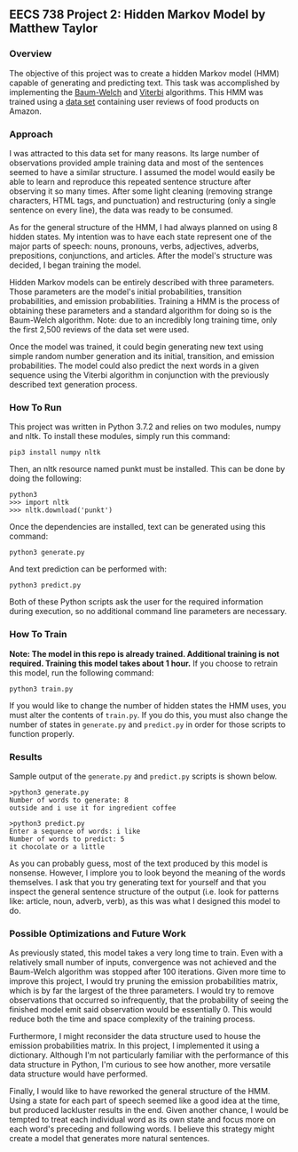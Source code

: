 ## EECS 738 Project 2: Hidden Markov Model by Matthew Taylor

### Overview
The objective of this project was to create a hidden Markov model (HMM) capable of generating and predicting text. This task was accomplished by implementing the [Baum-Welch](https://en.wikipedia.org/wiki/Baum%E2%80%93Welch_algorithm) and [Viterbi](https://en.wikipedia.org/wiki/Viterbi_algorithm) algorithms. This HMM was trained using a [data set](https://www.kaggle.com/snap/amazon-fine-food-reviews) containing user reviews of food products on Amazon.

### Approach
I was attracted to this data set for many reasons. Its large number of observations provided ample training data and most of the sentences seemed to have a similar structure. I assumed the model would easily be able to learn and reproduce this repeated sentence structure after observing it so many times. After some light cleaning (removing strange characters, HTML tags, and punctuation) and restructuring (only a single sentence on every line), the data was ready to be consumed.

As for the general structure of the HMM, I had always planned on using 8 hidden states. My intention was to have each state represent one of the major parts of speech: nouns, pronouns, verbs, adjectives, adverbs, prepositions, conjunctions, and articles. After the model's structure was decided, I began training the model.

Hidden Markov models can be entirely described with three parameters. Those parameters are the model's initial probabilities, transition probabilities, and emission probabilities. Training a HMM is the process of obtaining these parameters and a standard algorithm for doing so is the Baum-Welch algorithm. Note: due to an incredibly long training time, only the first 2,500 reviews of the data set were used.

Once the model was trained, it could begin generating new text using simple random number generation and its initial, transition, and emission probabilities. The model could also predict the next words in a given sequence using the Viterbi algorithm in conjunction with the previously described text generation process.

### How To Run
This project was written in Python 3.7.2 and relies on two modules, numpy and nltk. To install these modules, simply run this command:
```
pip3 install numpy nltk
```
Then, an nltk resource named punkt must be installed. This can be done by doing the following:
```
python3
>>> import nltk
>>> nltk.download('punkt')
```
Once the dependencies are installed, text can be generated using this command:
```
python3 generate.py
```
And text prediction can be performed with:
```
python3 predict.py
```
Both of these Python scripts ask the user for the required information during execution, so no additional command line parameters are necessary.

### How To Train
**Note: The model in this repo is already trained. Additional training is not required. Training this model takes about 1 hour.**
If you choose to retrain this model, run the following command:
```
python3 train.py
```
If you would like to change the number of hidden states the HMM uses, you must alter the contents of `train.py`. If you do this, you must also change the number of states in `generate.py` and `predict.py` in order for those scripts to function properly.

### Results
Sample output of the `generate.py` and `predict.py` scripts is shown below.
```
>python3 generate.py
Number of words to generate: 8
outside and i use it for ingredient coffee

>python3 predict.py
Enter a sequence of words: i like
Number of words to predict: 5
it chocolate or a little
```

As you can probably guess, most of the text produced by this model is nonsense. However, I implore you to look beyond the meaning of the words themselves. I ask that you try generating text for yourself and that you inspect the general sentence structure of the output (i.e. look for patterns like: article, noun, adverb, verb), as this was what I designed this model to do.

### Possible Optimizations and Future Work
As previously stated, this model takes a very long time to train. Even with a relatively small number of inputs, convergence was not achieved and the Baum-Welch algorithm was stopped after 100 iterations. Given more time to improve this project, I would try pruning the emission probabilities matrix, which is by far the largest of the three parameters. I would try to remove observations that occurred so infrequently, that the probability of seeing the finished model emit said observation would be essentially 0. This would reduce both the time and space complexity of the training process.

Furthermore, I might reconsider the data structure used to house the emission probabilities matrix. In this project, I implemented it using a dictionary. Although I'm not particularly familiar with the performance of this data structure in Python, I'm curious to see how another, more versatile data structure would have performed.

Finally, I would like to have reworked the general structure of the HMM. Using a state for each part of speech seemed like a good idea at the time, but produced lackluster results in the end. Given another chance, I would be tempted to treat each individual word as its own state and focus more on each word's preceding and following words. I believe this strategy might create a model that generates more natural sentences.
